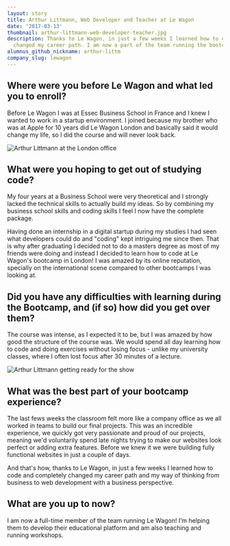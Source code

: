 ```yaml
---
layout: story
title: Arthur Littmann, Web Developer and Teacher at Le Wagon
date: '2017-03-13'
thumbnail: arthur-littmann-web-developer-teacher.jpg
description: Thanks to Le Wagon, in just a few weeks I learned how to code and completely
  changed my career path. I am now a part of the team running the bootcamp!
alumnus_github_nickname: arthur-littm
company_slug: lewagon
---
```


## Where were you before Le Wagon and what led you to enroll?

Before Le Wagon I was at Essec Business School in France and I knew I wanted to work in a startup environment. I joined because my brother who was at Apple for 10 years did Le Wagon London and basically said it would change my life, so I did the course and will never look back.

<p><img src="https://raw.githubusercontent.com/lewagon/www-images/master/testimonials/arthurlittmann/arthur-littmann-web-developer-teacher-2.jpg" alt="Arthur Littmann at the London office"></p>

## What were you hoping to get out of studying code?

My four years at a Business School were very theoretical and I strongly lacked the technical skills to actually build my ideas. So by combining my business school skills and coding skills I feel I now have the complete package.

Having done an internship in a digital startup during my studies I had seen what developers could do and "coding" kept intriguing me since then. That is why after graduating I decided not to do a masters degree as most of my friends were doing and instead I decided to learn how to code at Le Wagon's bootcamp in London! I was amazed by its online reputation, specially on the international scene compared to other bootcamps I was looking at.

## Did you have any difficulties with learning during the Bootcamp, and (if so) how did you get over them?

The course was intense, as I expected it to be, but I was amazed by how good the structure of the course was. We would spend all day learning how to code and doing exercises without losing focus - unlike my university classes, where I often lost focus after 30 minutes of a lecture.

<p><img src="https://raw.githubusercontent.com/lewagon/www-images/master/testimonials/arthurlittmann/arthur-littmann-web-developer-teacher-3.jpg" alt="Arthur Littmann getting ready for the show"></p>

## What was the best part of your bootcamp experience?

The last fews weeks the classroom felt more like a company office as we all worked in teams to build our final projects. This was an incredible experience, we quickly got very passionate and proud of our projects, meaning we'd voluntarily spend late nights trying to make our websites look perfect or adding extra features. Before we knew it we were building fully functional websites in just a couple of days.

And that's how, thanks to Le Wagon, in just a few weeks I learned how to code and completely changed my career path and my way of thinking from business to web development with a business perspective.

## What are you up to now?

I am now a full-time member of the team running Le Wagon! I’m helping them to develop their educational platform and am also teaching and running workshops.
